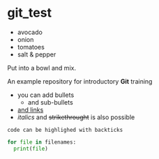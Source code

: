 # git_test

- avocado
- onion
- tomatoes
- salt & pepper

Put into a bowl and mix.


An example repository for introductory **Git** training

- you can add bullets
  - and sub-bullets
- [and links](https://bio-it.embl.de)
- *italics* and ~~strikethrought~~ is also possible

`code can be highlighed with backticks `

```Python
for file in filenames:
  print(file)
```


